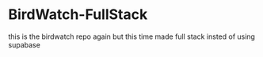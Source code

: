 # BirdWatch-FullStack
this is the birdwatch repo again but this time made full stack insted of using supabase
